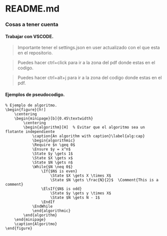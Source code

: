 <!-- ./ -->

# README.md

### Cosas a tener cuenta

#### Trabajar con VSCODE.

> Importante tener el settings.json en user actualizado con el que esta en el repositorio.

> Puedes hacer ctrl+click para ir a la zona del pdf donde estas en el codigo.

> Puedes hacer ctrl+alt+j para ir a la zona del codigo donde estas en el pdf.

#### Ejemplos de pseudocodigo.

```{latex}
% Ejemplo de algoritmo.
\begin{figure}[h!]
    \centering
    \begin{minipage}[b]{0.45\textwidth}
        \centering
        \begin{algorithm}[H]  % Evitar que el algoritmo sea un flotante independiente
            \caption{An algorithm with caption}\label{alg:cap}
            \begin{algorithmic}
            \Require $n \geq 0$
            \Ensure $y = x^n$
            \State $y \gets 1$
            \State $X \gets x$
            \State $N \gets n$
            \While{$N \neq 0$}
                \If{$N$ is even}
                    \State $X \gets X \times X$
                    \State $N \gets \frac{N}{2}$  \Comment{This is a comment}
                \ElsIf{$N$ is odd}
                    \State $y \gets y \times X$
                    \State $N \gets N - 1$
                \EndIf
            \EndWhile
            \end{algorithmic}
        \end{algorithm}
    \end{minipage}
    \caption{Algoritmo}
\end{figure}
```